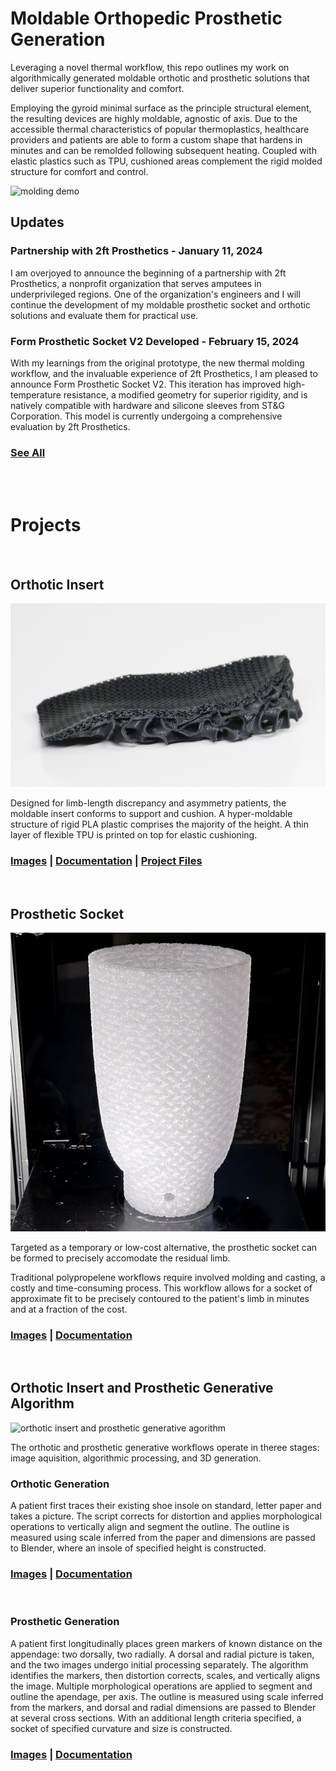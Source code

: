 #  Moldable Orthopedic Prosthetic Generation
Leveraging a novel thermal workflow, this repo outlines my work on algorithmically generated moldable orthotic and prosthetic solutions that deliver superior functionality and comfort.

Employing the gyroid minimal surface as the principle structural element, the resulting devices are highly moldable, agnostic of axis. Due to the accessible thermal characteristics of popular thermoplastics, healthcare providers and patients are able to form a custom shape that hardens in minutes and can be remolded following subsequent heating. Coupled with elastic plastics such as TPU, cushioned areas complement the rigid molded structure for comfort and control.

![molding demo](/assets/orthotic/orthoticMolding-ezgif.com-speed.gif)



## Updates

### Partnership with 2ft Prosthetics - January 11, 2024 

I am overjoyed to announce the beginning of a partnership with 2ft Prosthetics, a nonprofit organization that serves amputees in underprivileged regions. One of the organization's engineers and I will continue the development of my moldable prosthetic socket and orthotic solutions and evaluate them for practical use.


### Form Prosthetic Socket V2 Developed - February 15, 2024

With my learnings from the original prototype, the new thermal molding workflow, and the invaluable experience of 2ft Prosthetics, I am pleased to announce Form Prosthetic Socket V2. This iteration has improved high-temperature resistance, a modified geometry for superior rigidity, and is natively compatible with hardware and silicone sleeves from ST&G Corporation. This model is currently undergoing a comprehensive evaluation by 2ft Prosthetics.  

### [See All](/updates.md)


<br><br>


# Projects

<br>

## Orthotic Insert

![orthotic insert](/assets/orthotic/64c876a31d0d4d84ddcdcf89_Gyroid-Intersection-49.jpg)


Designed for limb-length discrepancy and asymmetry patients, the moldable insert conforms to support and cushion. A hyper-moldable structure of rigid PLA plastic comprises the majority of the height. A thin layer of flexible TPU is printed on top for elastic cushioning. 

### [Images](/assets/orthotic/)    |   [Documentation](/orthoticGenerationDocumentation.md) | [Project Files](https://www.thingiverse.com/thing:6156919)


<br>

## Prosthetic Socket

![prosthetic socket](/assets/prosthetic/661bedfb88e6101d822d0ab9_socket%20upscaled.jpg)

Targeted as a temporary or low-cost alternative, the prosthetic socket can be formed to precisely accomodate the residual limb.

Traditional polypropelene workflows require involved molding and casting, a costly and time-consuming process. This workflow allows for a socket of approximate fit to be precisely contoured to the patient's limb in minutes and at a fraction of the cost.

### [Images](/assets/prosthetic/)    |   [Documentation](/prostheticGenerationDocumentation.md) 




<br>

## Orthotic Insert and Prosthetic Generative Algorithm

![orthotic insert and prosthetic generative agorithm](/assets/orthotic%20generation/ezgif.com-video-to-gif-converter.gif)

The orthotic and prosthetic generative workflows operate in theree stages: image aquisition, algorithmic processing, and 3D generation. 





### Orthotic Generation

A patient first traces their existing shoe insole on standard, letter paper and takes a picture. The script corrects for distortion and applies morphological operations to vertically align and segment the outline. The outline is measured using scale inferred from the paper and dimensions are passed to Blender, where an insole of specified height is constructed.

### [Images](/assets/generation/) | [Documentation](/orthoticGenerationDocumentation.md)


<br>


### Prosthetic Generation

A patient first longitudinally places green markers of known distance on the appendage: two dorsally, two radially. A dorsal and radial picture is taken, and the two images undergo initial processing separately. The algorithm identifies the markers, then distortion corrects, scales, and vertically aligns the image. Multiple morphological operations are applied to segment and outline the apendage, per axis. The outline is measured using scale inferred from the markers, and dorsal and radial dimensions are passed to Blender at several cross sections. With an additional length criteria specified, a socket of specified curvature and size is constructed.

### [Images](/assets/generation/)  |   [Documentation](/prostheticGenerationDocumentation.md)



